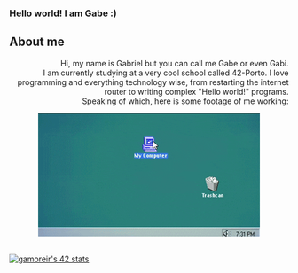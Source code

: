 ### Hello world! I am Gabe :)

## About me 
<div style="text-align: right"> Hi, my name is Gabriel but you can call me Gabe or even Gabi.<br>I am currently studying at a very cool school called 42-Porto. I love programming and everything technology wise, from restarting the internet router to writing complex "Hello world!" programs.<br>Speaking of which, here is some footage of me working:<br></div>
<p align="center"><img src="pcDEL.gif" class="center"/><p/>
<h2></h2>
<a href="https://github.com/JaeSeoKim/badge42"><img src="https://badge42.vercel.app/api/v2/cli30wsxg002608mrfw4eezh3/stats?cursusId=21&coalitionId=294" alt="gamoreir's 42 stats" /></a>

<!--
**hiimgabe/hiimgabe** is a ✨ _special_ ✨ repository because its `README.md` (this file) appears on your GitHub profile.
Here are some ideas to get you started:

- 🔭 I’m currently working on ...
- 🌱 I’m currently learning ...
- 👯 I’m looking to collaborate on ...
- 🤔 I’m looking for help with ...
- 💬 Ask me about ...
- 📫 How to reach me: ...
- 😄 Pronouns: ...
- ⚡ Fun fact: ...
-->

